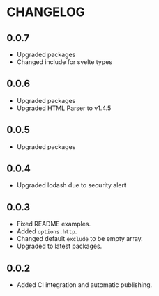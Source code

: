 # CHANGELOG

## 0.0.7

* Upgraded packages
* Changed include for svelte types

## 0.0.6

* Upgraded packages
* Upgraded HTML Parser to v1.4.5

## 0.0.5

* Upgraded packages

## 0.0.4

* Upgraded lodash due to security alert

## 0.0.3

* Fixed README examples.
* Added `options.http`.
* Changed default `exclude` to be empty array.
* Upgraded to latest packages.

## 0.0.2

* Added CI integration and automatic publishing.

